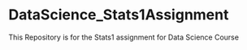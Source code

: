 # DataScience_Stats1Assignment
This Repository is for the Stats1 assignment for Data Science Course
